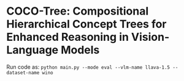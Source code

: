 # COCO-Tree: Compositional Hierarchical Concept Trees for Enhanced Reasoning in Vision-Language Models


Run code as: ```python main.py --mode eval --vlm-name llava-1.5 --dataset-name wino```

